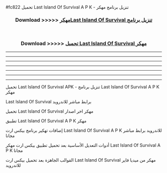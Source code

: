 #fc822 تحميل Last Island Of Survival  A P K - تنزيل برنامج مهكر



<div align="center">
<h3>Download >>>>> <a href="https://runaway1.web.app/?sq=Last Island Of Survival ">مهكرLast Island Of Survival  تنزيل برنامج</a></h3><br>

<h3>Download >>>>> <a href="https://runaway1.web.app/?sq=Last Island Of Survival ">تحميل Last Island Of Survival  مهكر</a></h3>
</div>


----------------------------------------------------------

----------------------------------------------------------

----------------------------------------------------------

----------------------------------------------------------

----------------------------------------------------------

----------------------------------------------------------

----------------------------------------------------------

تحميل Last Island Of Survival  APK - تنزيل برنامج Last Island Of Survival  A P K مهكر

Last Island Of Survival  برابط مباشر للاندرويد

تحميل Last Island Of Survival  مهكر اخر اصدار

تطبيق Last Island Of Survival  A P K مهكر

إضافات تهكير برنامج بيكس ارت Last Island Of Survival  A P K للاندرويد برابط مباشر مجانا

أدوات التعديل الأساسية بعد تحميل تطبيق بيكس ارت مهكر Last Island Of Survival  A P K مجانا

القوالب الجاهزة بعد تحميل بيكس ارت Last Island Of Survival  مهكر من ميديا فاير للاندرويد


